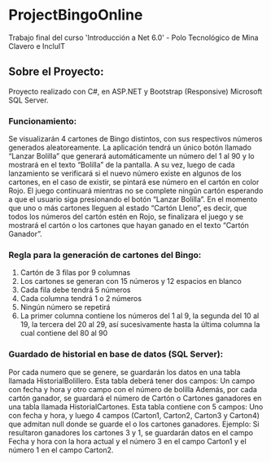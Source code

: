 # ProjectBingoOnline
Trabajo final del curso 'Introducción a Net 6.0' - Polo Tecnológico de Mina Clavero e IncluIT

## Sobre el Proyecto:
Proyecto realizado con C#, en ASP.NET y Bootstrap (Responsive)
Microsoft SQL Server. 

### Funcionamiento:
Se visualizarán 4 cartones de Bingo distintos, con sus respectivos números generados aleatoreamente.
La aplicación tendrá un único botón llamado “Lanzar Bolilla” que generará automáticamente un número
del 1 al 90 y lo mostrará en el texto “Bolilla” de la pantalla. A su vez, luego de cada lanzamiento se
verificará si el nuevo número existe en algunos de los cartones, en el caso de existir, se pintará ese
número en el cartón en color Rojo. 
El juego continuará mientras no se complete ningún cartón esperando a que el usuario siga presionando 
el botón “Lanzar Bolilla”. En el momento que uno o más cartones lleguen al estado “Cartón Lleno”, 
es decir, que todos los números del cartón estén en Rojo, se finalizara el juego y se mostrará el cartón 
o los cartones que hayan ganado en el texto “Cartón Ganador”.

### Regla para la generación de cartones del Bingo:
1) Cartón de 3 filas por 9 columnas
2) Los cartones se generan con 15 números y 12 espacios en blanco
3) Cada fila debe tendrá 5 números
4) Cada columna tendrá 1 o 2 números
5) Ningún número se repetirá
6) La primer columna contiene los números del 1 al 9, la segunda del 10 al 19, la tercera del 20 al 29,
así sucesivamente hasta la última columna la cual contiene del 80 al 90

### Guardado de historial en base de datos (SQL Server):
Por cada numero que se genere, se guardarán los datos en una tabla llamada HistorialBolillero.
Esta tabla deberá tener dos campos: Un campo con fecha y hora y otro campo con el número de bolilla
Además, por cada cartón ganador, se guardará el número de Cartón o Cartones ganadores en una tabla
llamada HistorialCartones.
Esta tabla contiene con 5 campos: Uno con fecha y hora, y luego 4 campos (Carton1, Carton2, Carton3 y
Carton4) que admitan null donde se guarde el o los cartones ganadores. Ejemplo: Si resultaron
ganadores los cartones 3 y 1, se guardarán datos en el campo Fecha y hora con la hora actual y el
número 3 en el campo Carton1 y el número 1 en el campo Carton2.